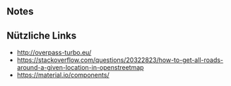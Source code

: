 ## Notes

## Nützliche Links 

- http://overpass-turbo.eu/
- https://stackoverflow.com/questions/20322823/how-to-get-all-roads-around-a-given-location-in-openstreetmap
- https://material.io/components/